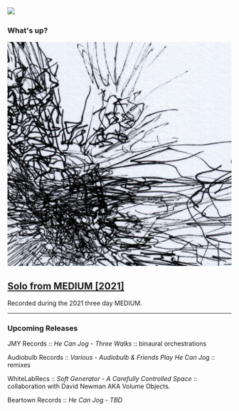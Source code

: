 <img src="/memorybox.png"/>

### What's up?

<div class="frame">
<img src="img/solo-from-medium-cover.jpg" alt="Solo from MEDIUM cover: a detail of a monochrome line drawing by Brent Gutzeit" />
<h2><a href="https://hecanjog.bandcamp.com/album/solo-from-medium">Solo from MEDIUM [2021]</a></h2>
<p>Recorded during the 2021 three day MEDIUM.</p>
</div>

<hr/>

### Upcoming Releases

JMY Records :: _He Can Jog - Three Walks_ :: binaural orchestrations

Audiobulb Records :: _Various - Audiobulb & Friends Play He Can Jog_ :: remixes

WhiteLabRecs :: _Soft Generator - A Carefully Controlled Space_ :: collaboration with David Newman AKA Volume Objects.

Beartown Records :: _He Can Jog - TBD_
